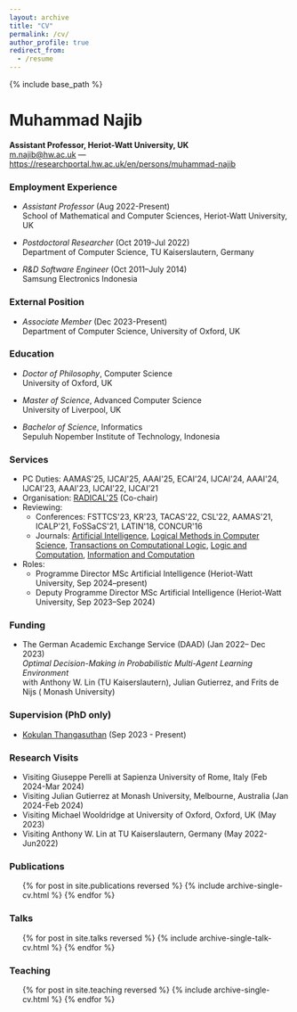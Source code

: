 ```yaml
---
layout: archive
title: "CV"
permalink: /cv/
author_profile: true
redirect_from:
  - /resume
---
```


{% include base_path %}

# Muhammad Najib

**Assistant Professor, Heriot-Watt University, UK**<br>
<m.najib@hw.ac.uk> — <https://researchportal.hw.ac.uk/en/persons/muhammad-najib>

### Employment Experience

+ <span>*Assistant Professor*</span> (Aug 2022-Present)<br>
School of Mathematical and Computer Sciences, Heriot-Watt University, UK<br>

+ <span>*Postdoctoral Researcher*</span> (Oct 2019-Jul 2022)<br>
Department of Computer Science, TU Kaiserslautern, Germany<br>

+ <span>*R&D Software Engineer*</span> (Oct 2011–July 2014)<br>
 Samsung Electronics Indonesia<br>

### External Position

+ <span>*Associate Member*</span> (Dec 2023-Present)<br>
Department of Computer Science, University of Oxford, UK<br>

### Education

+ <span>*Doctor of Philosophy*</span>, Computer Science<br>
University of Oxford, UK<br>

+ <span>*Master of Science*</span>, Advanced Computer Science<br>
University of Liverpool, UK<br>

+ <span>*Bachelor of Science*</span>, Informatics<br>
Sepuluh Nopember Institute of Technology, Indonesia<br>

### Services

+ PC Duties: AAMAS'25, IJCAI'25, AAAI'25, ECAI'24, IJCAI'24, AAAI'24, IJCAI'23, AAAI'23, IJCAI'22, IJCAI'21
+ Organisation: [RADICAL'25](https://sites.google.com/site/radicalconcur/) (Co-chair)
+ Reviewing:
   - Conferences: FSTTCS'23, KR'23, TACAS'22, CSL'22, AAMAS'21, ICALP'21, FoSSaCS'21,
LATIN'18, CONCUR'16
   - Journals: [Artificial Intelligence](https://aij.ijcai.org/), [Logical Methods in Computer Science](https://lmcs.episciences.org/), [Transactions on Computational Logic](https://dl.acm.org/journal/tocl), [Logic and Computation](https://academic.oup.com/logcom), [Information and Computation](https://www.sciencedirect.com/journal/information-and-computation)
+ Roles:
  - Programme Director MSc Artificial Intelligence (Heriot-Watt University, Sep 2024–present)
  - Deputy Programme Director MSc Artificial Intelligence (Heriot-Watt University, Sep 2023–Sep 2024)
 

### Funding

+ The German Academic Exchange Service (DAAD) (Jan 2022– Dec 2023)<br>
*Optimal Decision-Making in Probabilistic Multi-Agent Learning Environment*<br>
with Anthony W. Lin (TU Kaiserslautern), Julian Gutierrez, and Frits de Nijs ( Monash University)

### Supervision (PhD only)

+ [Kokulan Thangasuthan](https://www.edinburgh-robotics.org/students/kokulan-thangasuthan) (Sep 2023 - Present)

### Research Visits

+ Visiting Giuseppe Perelli at Sapienza University of Rome, Italy (Feb 2024-Mar 2024)
+ Visiting Julian Gutierrez at Monash University, Melbourne, Australia (Jan 2024-Feb 2024)
+ Visiting Michael Wooldridge at University of Oxford, Oxford, UK (May 2023)
+ Visiting Anthony W. Lin at TU Kaiserslautern, Germany (May 2022-Jun2022)

  
### Publications

  <ul>{% for post in site.publications reversed %}
    {% include archive-single-cv.html %}
  {% endfor %}</ul>
  
### Talks

  <ul>{% for post in site.talks reversed %}
    {% include archive-single-talk-cv.html %}
  {% endfor %}</ul>
  
### Teaching

  <ul>{% for post in site.teaching reversed %}
    {% include archive-single-cv.html %}
  {% endfor %}</ul>
  
